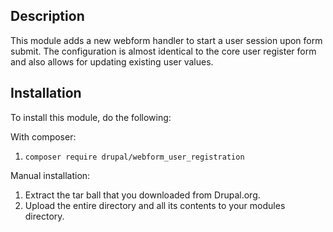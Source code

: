 Description
-----------
This module adds a new webform handler to start a user session upon form submit.
The configuration is almost identical to the core user register form and also allows
for updating existing user values.

Installation
------------
To install this module, do the following:

With composer:
1. ```composer require drupal/webform_user_registration```

Manual installation:
1. Extract the tar ball that you downloaded from Drupal.org.
2. Upload the entire directory and all its contents to your modules directory.
